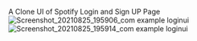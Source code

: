A Clone UI of Spotify Login and Sign UP Page
![Screenshot_20210825_195906_com example loginui](https://user-images.githubusercontent.com/54619624/130811374-c2f6f851-96f6-4c0d-a590-9466a9e45aa4.jpg)
![Screenshot_20210825_195914_com example loginui](https://user-images.githubusercontent.com/54619624/130811393-37671d1b-af85-4f0c-888e-96300974f7b1.jpg)
